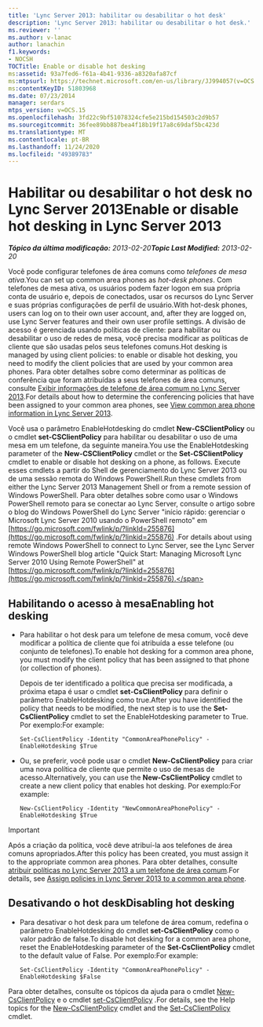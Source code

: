 ```yaml
---
title: 'Lync Server 2013: habilitar ou desabilitar o hot desk'
description: 'Lync Server 2013: habilitar ou desabilitar o hot desk.'
ms.reviewer: ''
ms.author: v-lanac
author: lanachin
f1.keywords:
- NOCSH
TOCTitle: Enable or disable hot desking
ms:assetid: 93a7fed6-f61a-4b41-9336-a8320afa87cf
ms:mtpsurl: https://technet.microsoft.com/en-us/library/JJ994057(v=OCS.15)
ms:contentKeyID: 51803968
ms.date: 07/23/2014
manager: serdars
mtps_version: v=OCS.15
ms.openlocfilehash: 3fd22c9bf51078324cfe5e215bd154503c2d9b57
ms.sourcegitcommit: 36fee89bb887bea4f18b19f17a8c69daf5bc423d
ms.translationtype: MT
ms.contentlocale: pt-BR
ms.lasthandoff: 11/24/2020
ms.locfileid: "49389783"
---
```

# <a name="enable-or-disable-hot-desking-in-lync-server-2013"></a><span data-ttu-id="14af5-103">Habilitar ou desabilitar o hot desk no Lync Server 2013</span><span class="sxs-lookup"><span data-stu-id="14af5-103">Enable or disable hot desking in Lync Server 2013</span></span>

<div data-xmlns="http://www.w3.org/1999/xhtml">

<div class="topic" data-xmlns="http://www.w3.org/1999/xhtml" data-msxsl="urn:schemas-microsoft-com:xslt" data-cs="https://msdn.microsoft.com/">

<div data-asp="https://msdn2.microsoft.com/asp">



</div>

<div id="mainSection">

<div id="mainBody"><span data-ttu-id="14af5-104">

<span> </span></span><span class="sxs-lookup"><span data-stu-id="14af5-104">

<span> </span></span></span>

<span data-ttu-id="14af5-105">_**Tópico da última modificação:** 2013-02-20_</span><span class="sxs-lookup"><span data-stu-id="14af5-105">_**Topic Last Modified:** 2013-02-20_</span></span>

<span data-ttu-id="14af5-106">Você pode configurar telefones de área comuns como *telefones de mesa ativa*.</span><span class="sxs-lookup"><span data-stu-id="14af5-106">You can set up common area phones as *hot-desk phones*.</span></span> <span data-ttu-id="14af5-107">Com telefones de mesa ativa, os usuários podem fazer logon em sua própria conta de usuário e, depois de conectados, usar os recursos do Lync Server e suas próprias configurações de perfil de usuário.</span><span class="sxs-lookup"><span data-stu-id="14af5-107">With hot-desk phones, users can log on to their own user account, and, after they are logged on, use Lync Server features and their own user profile settings.</span></span> <span data-ttu-id="14af5-108">A divisão de acesso é gerenciada usando políticas de cliente: para habilitar ou desabilitar o uso de redes de mesa, você precisa modificar as políticas de cliente que são usadas pelos seus telefones comuns.</span><span class="sxs-lookup"><span data-stu-id="14af5-108">Hot desking is managed by using client policies: to enable or disable hot desking, you need to modify the client policies that are used by your common area phones.</span></span> <span data-ttu-id="14af5-109">Para obter detalhes sobre como determinar as políticas de conferência que foram atribuídas a seus telefones de área comuns, consulte [Exibir informações de telefone de área comum no Lync Server 2013](lync-server-2013-view-common-area-phone-information.md).</span><span class="sxs-lookup"><span data-stu-id="14af5-109">For details about how to determine the conferencing policies that have been assigned to your common area phones, see [View common area phone information in Lync Server 2013](lync-server-2013-view-common-area-phone-information.md).</span></span>

<span data-ttu-id="14af5-110">Você usa o parâmetro EnableHotdesking do cmdlet **New-CSClientPolicy** ou o cmdlet **set-CSClientPolicy** para habilitar ou desabilitar o uso de uma mesa em um telefone, da seguinte maneira.</span><span class="sxs-lookup"><span data-stu-id="14af5-110">You use the EnableHotdesking parameter of the **New-CSClientPolicy** cmdlet or the **Set-CSClientPolicy** cmdlet to enable or disable hot desking on a phone, as follows.</span></span> <span data-ttu-id="14af5-111">Execute esses cmdlets a partir do Shell de gerenciamento do Lync Server 2013 ou de uma sessão remota do Windows PowerShell.</span><span class="sxs-lookup"><span data-stu-id="14af5-111">Run these cmdlets from either the Lync Server 2013 Management Shell or from a remote session of Windows PowerShell.</span></span> <span data-ttu-id="14af5-112">Para obter detalhes sobre como usar o Windows PowerShell remoto para se conectar ao Lync Server, consulte o artigo sobre o blog do Windows PowerShell do Lync Server "início rápido: gerenciar o Microsoft Lync Server 2010 usando o PowerShell remoto" em [https://go.microsoft.com/fwlink/p/?linkId=255876](https://go.microsoft.com/fwlink/p/?linkid=255876) .</span><span class="sxs-lookup"><span data-stu-id="14af5-112">For details about using remote Windows PowerShell to connect to Lync Server, see the Lync Server Windows PowerShell blog article "Quick Start: Managing Microsoft Lync Server 2010 Using Remote PowerShell" at [https://go.microsoft.com/fwlink/p/?linkId=255876](https://go.microsoft.com/fwlink/p/?linkid=255876).</span></span>

<div>


<div>

## <a name="enabling-hot-desking"></a><span data-ttu-id="14af5-113">Habilitando o acesso à mesa</span><span class="sxs-lookup"><span data-stu-id="14af5-113">Enabling hot desking</span></span>

  - <span data-ttu-id="14af5-114">Para habilitar o hot desk para um telefone de mesa comum, você deve modificar a política de cliente que foi atribuída a esse telefone (ou conjunto de telefones).</span><span class="sxs-lookup"><span data-stu-id="14af5-114">To enable hot desking for a common area phone, you must modify the client policy that has been assigned to that phone (or collection of phones).</span></span>
    
    <span data-ttu-id="14af5-115">Depois de ter identificado a política que precisa ser modificada, a próxima etapa é usar o cmdlet **set-CsClientPolicy** para definir o parâmetro EnableHotdesking como true.</span><span class="sxs-lookup"><span data-stu-id="14af5-115">After you have identified the policy that needs to be modified, the next step is to use the **Set-CsClientPolicy** cmdlet to set the EnableHotdesking parameter to True.</span></span> <span data-ttu-id="14af5-116">Por exemplo:</span><span class="sxs-lookup"><span data-stu-id="14af5-116">For example:</span></span>
    
        Set-CsClientPolicy -Identity "CommonAreaPhonePolicy" - EnableHotdesking $True

  - <span data-ttu-id="14af5-117">Ou, se preferir, você pode usar o cmdlet **New-CsClientPolicy** para criar uma nova política de cliente que permite o uso de mesas de acesso.</span><span class="sxs-lookup"><span data-stu-id="14af5-117">Alternatively, you can use the **New-CsClientPolicy** cmdlet to create a new client policy that enables hot desking.</span></span> <span data-ttu-id="14af5-118">Por exemplo:</span><span class="sxs-lookup"><span data-stu-id="14af5-118">For example:</span></span>
    
        New-CsClientPolicy -Identity "NewCommonAreaPhonePolicy" - EnableHotdesking $True

</div>

<div>


> [!IMPORTANT]  
> <span data-ttu-id="14af5-119">Após a criação da política, você deve atribuí-la aos telefones de área comuns apropriados.</span><span class="sxs-lookup"><span data-stu-id="14af5-119">After this policy has been created, you must assign it to the appropriate common area phones.</span></span> <span data-ttu-id="14af5-120">Para obter detalhes, consulte <A href="lync-server-2013-assign-policies-to-a-common-area-phone.md">atribuir políticas no Lync Server 2013 a um telefone de área comum</A>.</span><span class="sxs-lookup"><span data-stu-id="14af5-120">For details, see <A href="lync-server-2013-assign-policies-to-a-common-area-phone.md">Assign policies in Lync Server 2013 to a common area phone</A>.</span></span>



</div>

<div>

## <a name="disabling-hot-desking"></a><span data-ttu-id="14af5-121">Desativando o hot desk</span><span class="sxs-lookup"><span data-stu-id="14af5-121">Disabling hot desking</span></span>

  - <span data-ttu-id="14af5-122">Para desativar o hot desk para um telefone de área comum, redefina o parâmetro EnableHotdesking do cmdlet **set-CsClientPolicy** como o valor padrão de false.</span><span class="sxs-lookup"><span data-stu-id="14af5-122">To disable hot desking for a common area phone, reset the EnableHotdesking parameter of the **Set-CsClientPolicy** cmdlet to the default value of False.</span></span> <span data-ttu-id="14af5-123">Por exemplo:</span><span class="sxs-lookup"><span data-stu-id="14af5-123">For example:</span></span>
    
        Set-CsClientPolicy -Identity "CommonAreaPhonePolicy" - EnableHotdesking $False

</div>

<span data-ttu-id="14af5-124">Para obter detalhes, consulte os tópicos da ajuda para o cmdlet [New-CsClientPolicy](https://docs.microsoft.com/powershell/module/skype/New-CsClientPolicy) e o cmdlet [set-CsClientPolicy](https://docs.microsoft.com/powershell/module/skype/Set-CsClientPolicy) .</span><span class="sxs-lookup"><span data-stu-id="14af5-124">For details, see the Help topics for the [New-CsClientPolicy](https://docs.microsoft.com/powershell/module/skype/New-CsClientPolicy) cmdlet and the [Set-CsClientPolicy](https://docs.microsoft.com/powershell/module/skype/Set-CsClientPolicy) cmdlet.</span></span>

<span data-ttu-id="14af5-125"></div>

</div>

<span> </span>

</div>

</div>

</span><span class="sxs-lookup"><span data-stu-id="14af5-125"></div>

</div>

<span> </span>

</div>

</div>

</span></span></div>

